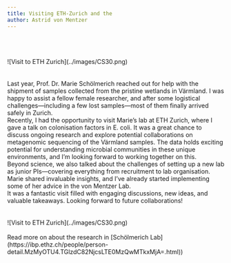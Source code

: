 ```yaml
---
title: Visiting ETH-Zurich and the 
author: Astrid von Mentzer
---
```

<br>
<br><br>
![Visit to ETH Zurich](../images/CS30.png)
<br><br>
<br>
Last year, Prof. Dr. Marie Schölmerich reached out for help with the shipment of samples collected from the pristine wetlands in Värmland. I was happy to assist a fellow female researcher, and after some logistical challenges—including a few lost samples—most of them finally arrived safely in Zurich.
<br>
Recently, I had the opportunity to visit Marie’s lab at ETH Zurich, where I gave a talk on colonisation factors in E. coli. It was a great chance to discuss ongoing research and explore potential collaborations on metagenomic sequencing of the Värmland samples. The data holds exciting potential for understanding microbial communities in these unique environments, and I’m looking forward to working together on this.
<br>
Beyond science, we also talked about the challenges of setting up a new lab as junior PIs—covering everything from recruitment to lab organisation. Marie shared invaluable insights, and I’ve already started implementing some of her advice in the von Mentzer Lab.
<br>
It was a fantastic visit filled with engaging discussions, new ideas, and valuable takeaways. Looking forward to future collaborations!
<br>
<br><br>
![Visit to ETH Zurich](../images/CS30.png)
<br><br>
Read more on about the research in [Schölmerich Lab](https://ibp.ethz.ch/people/person-detail.MzMyOTU4.TGlzdC82NjcsLTE0MzQwMTkxMjA=.html))
